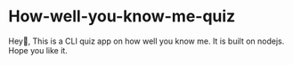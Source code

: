 # How-well-you-know-me-quiz
Hey👋, This is a CLI quiz app on how well you know me. It is built on nodejs. Hope you like it.
